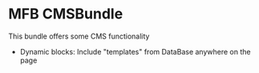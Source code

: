 # MFB CMSBundle

This bundle offers some CMS functionality

 - Dynamic blocks: Include "templates" from DataBase anywhere on the page